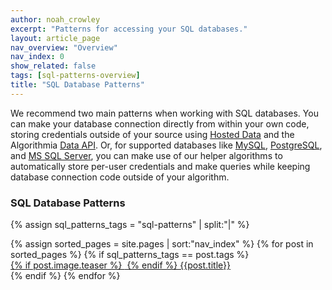 ```yaml
---
author: noah_crowley
excerpt: "Patterns for accessing your SQL databases."
layout: article_page
nav_overview: "Overview"
nav_index: 0
show_related: false
tags: [sql-patterns-overview]
title: "SQL Database Patterns"
---
```


We recommend two main patterns when working with SQL databases. You can make your database connection directly from within your own code, storing credentials outside of your source using [Hosted Data]({{site.baseurl}}/data/hosted) and the Algorithmia [Data API]({{site.baseurl}}/api/#data). Or, for supported databases like [MySQL]({{site.baseurl}}/sql-patterns/mysql/), [PostgreSQL]({{site.baseurl}}/sql-patterns/postgresql), and [MS SQL Server]({{site.baseurl}}/sql-patterns/mssqlserver), you can make use of our helper algorithms to automatically store per-user credentials and make queries while keeping database connection code outside of your algorithm.

### SQL Database Patterns
{% assign sql_patterns_tags = "sql-patterns" | split:"|" %}
<div class="row data-connectors">
  {% assign sorted_pages = site.pages | sort:"nav_index" %}
  {% for post in sorted_pages %}
    {% if sql_patterns_tags == post.tags %}
      <div class="col-xs-4 col-sm-4 col-md-3">
        <a  href="{{ post.url | relative_url }}" class="lang-tile">
          {% if post.image.teaser %}
            <img  src="{{site.cdnurl}}{{ post.image.teaser | prepend:'/images' | relative_url }}" alt="" itemprop="image" class="lang-icon">
          {% endif %}
          {{post.title}}
        </a>
      </div>
    {% endif %}
  {% endfor %}
</div>
